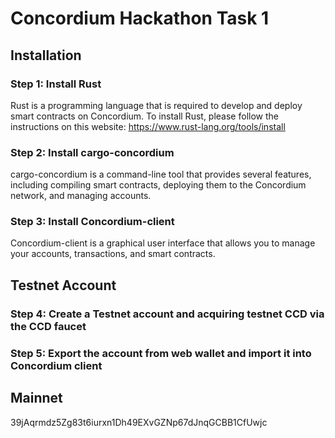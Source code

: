 # Concordium Hackathon Task 1
## Installation
### Step 1: Install Rust
Rust is a programming language that is required to develop and deploy smart contracts on Concordium. To install Rust, please follow the instructions on this website: https://www.rust-lang.org/tools/install



### Step 2: Install cargo-concordium
cargo-concordium is a command-line tool that provides several features, including compiling smart contracts, deploying them to the Concordium network, and managing accounts. 


### Step 3: Install Concordium-client
Concordium-client is a graphical user interface that allows you to manage your accounts, transactions, and smart contracts.


## Testnet Account
### Step 4: Create a Testnet account and acquiring testnet CCD via the CCD faucet


### Step 5: Export the account from web wallet and import it into Concordium client

## Mainnet
39jAqrmdz5Zg83t6iurxn1Dh49EXvGZNp67dJnqGCBB1CfUwjc
